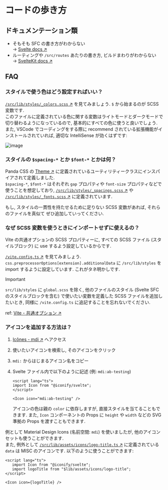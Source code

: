# コードの歩き方

## ドキュメンテーション類

- そもそも SFC の書き方がわからない  
  → [Svelte docs ↗](https://svelte.jp/docs/introduction)
- ルーティングや `/src/routes` あたりの書き方, ビルドまわりがわからない  
  → [SvelteKit docs ↗](https://kit.svelte.jp/docs/introduction)

## FAQ

### スタイルで使う色はどう設定すればいい？

[`/src/lib/styles/_colors.scss` ↗](/src/lib/styles/_colors.scss) を見てみましょう. `$` から始まるのが SCSS 変数です.  
このファイルに定義されている色に関する変数はライトモードとダークモードで切り替わるようになっているので, 基本的にすべての色に使うと良いでしょう.  
また, VSCode でコーディングをする際に recommend されている拡張機能がインストールされていれば, 適切な IntelliSense が効くはずです:

![image](https://github.com/misc-org/misc-mdn.dev/assets/86721991/7c5e432d-80d3-4299-99ea-4299c312af29)

### スタイルの `$spacing-*` とか `$font-*` とかは何？

Panda CSS の [Theme ↗](https://panda-css.com/docs/customization/theme) に定義されているユーティリティークラスにインスパイアされて定義しました.  
`$spacing-*`, `$font-*` はそれぞれ `gap` プロパティや `font-size` プロパティなどで使うことを想定しており, [`/src/lib/styles/_spacings.scss` ↗](/src/lib/styles/_spacings.scss) や [`/src/lib/styles/_fonts.scss` ↗](/src/lib/styles/_fonts.scss) に定義されています.

もし, スタイルの一貫性を持たせるために足りない SCSS 変数があれば, それらのファイルを真似て ぜひ追加していってください.

### なぜ SCSS 変数を使うときにインポートせずに使えるの？

Vite の共通オプションの SCSS プロパティーに, すべての SCSS ファイル (スタイルブロック) に use するよう設定しているからです.

[`/vite.config.ts` ↗](/vite.config.ts) を見てみましょう. `css.preprocessorOptions[extension].additionalData` に `/src/lib/styles` を import するように設定しています. これがタネ明かしです.

> [!IMPORTANT]  
> `src/lib/styles` に `global.scss` を除く, 他のファイルのスタイル (Svelte SFC のスタイルブロックを含む) で使いたい変数を定義した SCSS ファイルを追加したいとき, 同様に `/vite.config.ts` に追記することを忘れないでください.

ref: [Vite - 共通オプション ↗](https://ja.vitejs.dev/config/shared-options#css-preprocessoroptions-extension-additionaldata)

### アイコンを追加する方法は？

1. [Icônes - mdi ↗](https://icones.js.org/collection/mdi) へアクセス
1. 使いたいアイコンを検索し, そのアイコンをクリック
1. `mdi:` からはじまるアイコン名をコピー
1. Svelte ファイル内で以下のように記述 (例: `mdi:ab-testing`)

   ```svelte
   <script lang="ts">
   import Icon from "@iconify/svelte";
   </script>

   <Icon icon="mdi:ab-testing" />
   ```

   アイコンの色は親の `color` に依存しますが, 直接スタイルを当てることもできます. また, `Icon` コンポーネントの Props に `height` や `width` などの SVG 準拠の Props を渡すこともできます.

例として Material Design Icons (名前空間: `mdi`) を使いましたが, 他のアイコンセットも使うことができます.  
また, 例外として [`/src/lib/assets/icons/logo-title.ts` ↗](/src/lib/assets/icons/logo-title.ts) に定義されている `data` は MISC のアイコンです. 以下のように使うことができます:

```svelte
<script lang="ts">
   import Icon from "@iconify/svelte";
   import logoTitle from "$lib/assets/icons/logo-title";
</script>

<Icon icon={logoTitle} />
```
